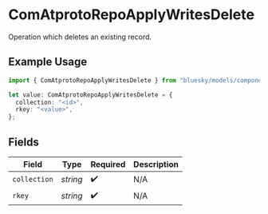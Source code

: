 # ComAtprotoRepoApplyWritesDelete

Operation which deletes an existing record.

## Example Usage

```typescript
import { ComAtprotoRepoApplyWritesDelete } from "bluesky/models/components";

let value: ComAtprotoRepoApplyWritesDelete = {
  collection: "<id>",
  rkey: "<value>",
};
```

## Fields

| Field              | Type               | Required           | Description        |
| ------------------ | ------------------ | ------------------ | ------------------ |
| `collection`       | *string*           | :heavy_check_mark: | N/A                |
| `rkey`             | *string*           | :heavy_check_mark: | N/A                |
